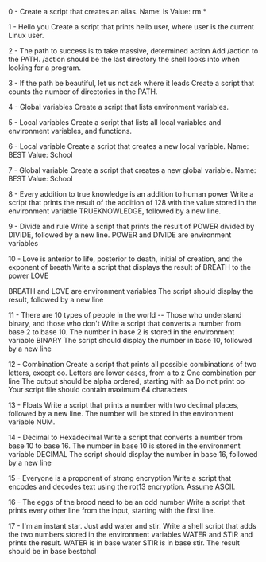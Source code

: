 0 - <o>  Create a script that creates an alias. 
Name: ls
Value: rm *

1 - Hello you   Create a script that prints hello user, where user is the current Linux user.

2 - The path to success is to take massive, determined action
Add /action to the PATH. /action should be the last directory the shell looks into when looking for a program.

3 - If the path be beautiful, let us not ask where it leads
Create a script that counts the number of directories in the PATH.

4 - Global variables
Create a script that lists environment variables.

5 - Local variables
Create a script that lists all local variables and environment variables, and functions.

6 - Local variable
Create a script that creates a new local variable.
Name: BEST
Value: School

7 - Global variable 
Create a script that creates a new global variable.
Name: BEST
Value: School

8 - Every addition to true knowledge is an addition to human power
Write a script that prints the result of the addition of 128 with the value stored in the environment variable TRUEKNOWLEDGE, followed by a new line.

9 - Divide and rule
Write a script that prints the result of POWER divided by DIVIDE, followed by a new line.
POWER and DIVIDE are environment variables

10 - Love is anterior to life, posterior to death, initial of creation, and the exponent of breath
Write a script that displays the result of BREATH to the power LOVE

BREATH and LOVE are environment variables
The script should display the result, followed by a new line

11 - There are 10 types of people in the world -- Those who understand binary, and those who don't
Write a script that converts a number from base 2 to base 10.
The number in base 2 is stored in the environment variable BINARY
The script should display the number in base 10, followed by a new line

12 - Combination
Create a script that prints all possible combinations of two letters, except oo.
Letters are lower cases, from a to z
One combination per line
The output should be alpha ordered, starting with aa
Do not print oo
Your script file should contain maximum 64 characters

13 - Floats
Write a script that prints a number with two decimal places, followed by a new line.
The number will be stored in the environment variable NUM.


14 - Decimal to Hexadecimal
Write a script that converts a number from base 10 to base 16.
The number in base 10 is stored in the environment variable DECIMAL
The script should display the number in base 16, followed by a new line

15 - Everyone is a proponent of strong encryption
Write a script that encodes and decodes text using the rot13 encryption. Assume ASCII.

16 - The eggs of the brood need to be an odd number
Write a script that prints every other line from the input, starting with the first line.

17 - I'm an instant star. Just add water and stir.
Write a shell script that adds the two numbers stored in the environment variables WATER and STIR and prints the result.
WATER is in base water
STIR is in base stir.
The result should be in base bestchol
